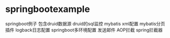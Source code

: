 # springbootexample
springboot例子
包含druid数据源
druid的sql监控
mybatis xml配置
mybatis分页插件
logback日志配置
springboot多环境配置
发送邮件
AOP拦截
spring拦截器